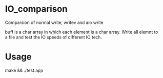 # IO_comparison
Comparsion of normal write, writev and aio write

buff is a char array in which each element is a char array. Write all elemnt to a file and test the IO speeds of different IO tech.

# Usage

make && ./test.app
